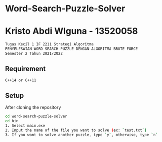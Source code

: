 # Word-Search-Puzzle-Solver

# Kristo Abdi WIguna - 13520058
```bash 
Tugas Kecil 1 IF 2211 Strategi Algoritma
PENYELESAIAN WORD SEARCH PUZZLE DENGAN ALGORITMA BRUTE FORCE
Semester 2 Tahun 2021/2022
```
## Requirement
```bash
C++14 or C++11
```

## Setup
After cloning the repository
```bash 
cd word-search-puzzle-solver
cd bin
1. Select main.exe
2. Input the name of the file you want to solve (ex: `test.txt`)
3. If you want to solve another puzzle, type `y`, otherwise, type `n`
```

